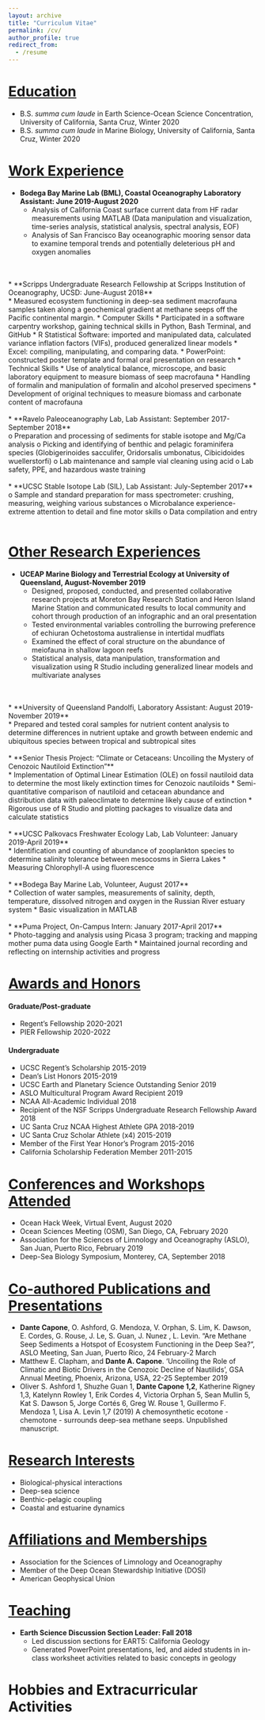 ```yaml
---
layout: archive
title: "Curriculum Vitae"
permalink: /cv/
author_profile: true
redirect_from:
  - /resume
---
```


<ins>Education<ins>
======
* B.S. <i> summa cum laude</i> in Earth Science-Ocean Science Concentration, University of California, Santa Cruz, Winter 2020
* B.S. <i> summa cum laude</i> in Marine Biology, University of California, Santa Cruz, Winter 2020


<ins>Work Experience<ins>
======
* **Bodega Bay Marine Lab (BML), Coastal Oceanography Laboratory Assistant: June 2019-August 2020**<br>
    * Analysis of California Coast surface current data from HF radar measurements using MATLAB (Data manipulation and visualization, time-series analysis, statistical analysis, spectral analysis, EOF)<br>
    * Analysis of San Francisco Bay oceanographic mooring sensor data to examine temporal trends and potentially deleterious pH and oxygen anomalies
<br>
<br>
* **Scripps Undergraduate Research Fellowship at Scripps Institution of Oceanography, UCSD: June-August 2018**<br>
    * Measured ecosystem functioning in deep-sea sediment macrofauna samples taken along a geochemical gradient at methane seeps off the Pacific continental margin.
    * Computer Skills
        * Participated in a software carpentry workshop, gaining technical skills in Python,
            Bash Terminal, and GitHub
        * R Statistical Software: imported and manipulated data, calculated variance inflation factors (VIFs), produced generalized linear models
        * Excel: compiling, manipulating, and comparing data.
        * PowerPoint: constructed poster template and formal oral presentation on research
    * Technical Skills
        * Use of analytical balance, microscope, and basic laboratory equipment to measure biomass of seep macrofauna
        * Handling of formalin and manipulation of formalin and alcohol preserved specimens
        * Development of original techniques to measure biomass and carbonate content of macrofauna
<br>
<br>
* **Ravelo Paleoceanography Lab, Lab Assistant: September 2017-September 2018**<br>
o	Preparation and processing of sediments for stable isotope and Mg/Ca analysis
o	Picking and identifying of benthic and pelagic foraminifera species (Globigerinoides sacculifer, Oridorsalis umbonatus, Cibicidoides wuellerstorfi)
o	Lab maintenance and sample vial cleaning using acid
o	Lab safety, PPE, and hazardous waste training
<br>
<br>
* **UCSC Stable Isotope Lab (SIL), Lab Assistant: July-September 2017**<br>
o	Sample and standard preparation for mass spectrometer: crushing, measuring, weighing various substances
o	Microbalance experience-extreme attention to detail and fine motor skills
o	Data compilation and entry
<br>
<br>

<ins>Other Research Experiences<ins>
======
* **UCEAP Marine Biology and Terrestrial Ecology at University of Queensland, August-November 2019**<br>
    * Designed, proposed, conducted, and presented collaborative research projects at Moreton Bay Research Station and Heron Island Marine Station and       communicated results to local community and cohort through production of an infographic and an oral presentation
    * Tested environmental variables controlling the burrowing preference of echiuran Ochetostoma australiense in intertidal mudflats
    * Examined the effect of coral structure on the abundance of meiofauna in shallow lagoon reefs
    * Statistical analysis, data manipulation, transformation and visualization using R Studio including generalized linear models and multivariate         analyses
<br>
<br>
* **University of Queensland Pandolfi, Laboratory Assistant: August 2019-November 2019**<br>
    * Prepared and tested coral samples for nutrient content analysis to determine differences in nutrient uptake and growth between endemic and ubiquitous species between tropical and subtropical sites
<br>
<br>
* **Senior Thesis Project: “Climate or Cetaceans: Uncoiling the Mystery of Cenozoic Nautiloid Extinction”**<br>
    * Implementation of Optimal Linear Estimation (OLE) on fossil nautiloid data to determine the most likely extinction times for Cenozoic nautiloids
    * Semi-quantitative comparison of nautiloid and cetacean abundance and distribution data with paleoclimate to determine likely cause of extinction
    * Rigorous use of R Studio and plotting packages to visualize data and calculate statistics
<br>
<br>
* **UCSC Palkovacs Freshwater Ecology Lab, Lab Volunteer: January 2019-April 2019**<br>
    * Identification and counting of abundance of zooplankton species to determine salinity tolerance between mesocosms in Sierra Lakes
    * Measuring Chlorophyll-A using fluorescence
<br>
<br>
* **Bodega Bay Marine Lab, Volunteer, August 2017**<br>
    * Collection of water samples, measurements of salinity, depth, temperature, dissolved nitrogen and oxygen in the Russian River estuary system
    * Basic visualization in MATLAB
<br>
<br>
* **Puma Project, On-Campus Intern: January 2017-April 2017**<br>
    * Photo-tagging and analysis using Picasa 3 program; tracking and mapping mother puma data using Google Earth
    * Maintained journal recording and reflecting on internship activities and progress
<br>

<ins>Awards and Honors<ins>
======
#### Graduate/Post-graduate
* Regent’s Fellowship 2020-2021<br>
* PIER Fellowship 2020-2022


#### Undergraduate
* UCSC Regent’s  Scholarship 2015-2019<br>
* Dean’s List Honors	2015-2019<br>
* UCSC Earth and Planetary Science Outstanding Senior	2019<br>
* ASLO Multicultural Program Award Recipient	2019<br>
* NCAA All-Academic Individual	2018<br>
* Recipient of the NSF Scripps Undergraduate Research Fellowship Award 2018<br>
* UC Santa Cruz NCAA Highest Athlete GPA	2018-2019<br>
* UC Santa Cruz Scholar Athlete (x4)	2015-2019<br>
* Member of the First Year Honor’s Program 2015-2016<br>
* California Scholarship Federation Member 2011-2015<br>


<ins>Conferences and Workshops Attended<ins>
======
* Ocean Hack Week, Virtual Event, August 2020
* Ocean Sciences Meeting (OSM), San Diego, CA, February 2020
* Association for the Sciences of Limnology and Oceanography (ASLO), San Juan, Puerto Rico, February 2019
* Deep-Sea Biology Symposium, Monterey, CA, September 2018


<ins>Co-authored Publications and Presentations<ins>
======
* **Dante Capone**, O. Ashford, G. Mendoza, V. Orphan, S. Lim, K. Dawson, E. Cordes, G. Rouse, J. Le, S. Guan, J. Nunez , L. Levin. “Are Methane Seep Sediments a Hotspot of Ecosystem Functioning in the Deep Sea?”, ASLO Meeting, San Juan, Puerto Rico, 24 February-2 March
* Matthew E. Clapham, and **Dante A. Capone**. ‘Uncoiling the Role of Climatic and Biotic Drivers in the Cenozoic Decline of Nautilids’, GSA Annual Meeting, Phoenix, Arizona, USA, 22-25 September 2019
* Oliver S. Ashford 1, Shuzhe Guan 1, **Dante Capone 1,2**, Katherine Rigney 1,3, Katelynn Rowley 1, Erik Cordes 4, Victoria Orphan 5, Sean Mullin 5, Kat S. Dawson 5, Jorge Cortés 6, Greg W. Rouse 1, Guillermo F. Mendoza 1, Lisa A. Levin 1,7 (2019) A chemosynthetic ecotone - chemotone - surrounds deep-sea methane seeps. Unpublished manuscript.


<ins>Research Interests<ins>
======
* Biological-physical interactions
* Deep-sea science
* Benthic-pelagic coupling
* Coastal and estuarine dynamics

<ins>Affiliations and Memberships<ins>
======
* Association for the Sciences of Limnology and Oceanography
* Member of the Deep Ocean Stewardship Initiative (DOSI)
* American Geophysical Union



<ins>Teaching<ins>
======
* **Earth Science Discussion Section Leader: Fall 2018**
    * Led discussion sections for EART5: California Geology
    * Generated PowerPoint presentations, led, and aided students in in-class worksheet activities related to basic concepts in geology


Hobbies and Extracurricular Activities
======

